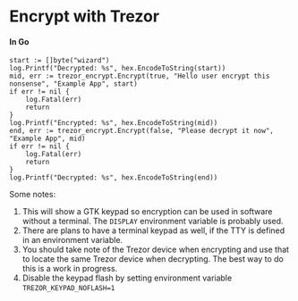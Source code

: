 # Encrypt with Trezor
#### In Go

```
start := []byte("wizard")
log.Printf("Decrypted: %s", hex.EncodeToString(start))
mid, err := trezor_encrypt.Encrypt(true, "Hello user encrypt this nonsense", "Example App", start)
if err != nil {
    log.Fatal(err)
    return
}
log.Printf("Encrypted: %s", hex.EncodeToString(mid))
end, err := trezor_encrypt.Encrypt(false, "Please decrypt it now", "Example App", mid)
if err != nil {
    log.Fatal(err)
    return
}
log.Printf("Decrypted: %s", hex.EncodeToString(end))
```

Some notes:

1. This will show a GTK keypad so encryption can be used in software without a terminal.  The `DISPLAY` environment variable is probably used.
2. There are plans to have a terminal keypad as well, if the TTY is defined in an environment variable.
3. You should take note of the Trezor device when encrypting and use that to locate the same Trezor device when decrypting. The best way to do this is a work in progress.
4. Disable the keypad flash by setting environment variable `TREZOR_KEYPAD_NOFLASH=1`